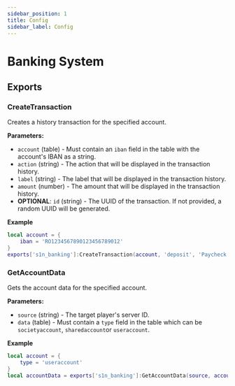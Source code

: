 ```yaml
---
sidebar_position: 1
title: Config
sidebar_label: Config
---
```


# Banking System
## Exports

### CreateTransaction
Creates a history transaction for the specified account.

**Parameters:** 
- `account` (table) - Must contain an `iban` field in the table with the account's IBAN as a string.
- `action` (string) - The action that will be displayed in the transaction history.
- `label` (string) - The label that will be displayed in the transaction history.
- `amount` (number) - The amount that will be displayed in the transaction history.
- **OPTIONAL**: `id` (string) - The UUID of the transaction. If not provided, a random UUID will be generated.

**Example**
```lua
local account = {
    iban = 'RO1234567890123456789012'
}
exports['s1n_banking']:CreateTransaction(account, 'deposit', 'Paycheck', 1000)
```

### GetAccountData
Gets the account data for the specified account.

**Parameters:**
- `source` (string) - The target player's server ID.
- `data` (table) - Must contain a `type` field in the table which can be `societyaccount`, `sharedaccount`or `useraccount`.

**Example**
```lua
local account = {
    type = 'useraccount'
}
local accountData = exports['s1n_banking']:GetAccountData(source, account)
```
